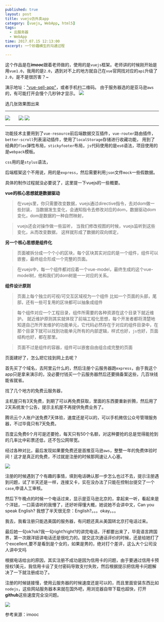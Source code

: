 ```yaml
---
published: true
layout: post
title: vuejs仿外卖app
category: [vuejs, WebApp, html5]
tags: 
  - 云服务器
  - WebApp
time: 2017.07.15 12:13:00
excerpt: 一个妙趣横生的沟通过程

---
```

这个作品是在***imooc***跟着老师做的，使用的是`vuejs`框架。老师讲的时候刚开始是用`vue1.0`，我用的是`2.0`，遇到对不上的地方就自己在`vue`官网找对应的`api`升级了`2.0`，是不是很厉害？~

演示地址：["vue-sell-app"](http://www.itsilen.site:9000/#/goods )，或者手机扫二维码。
由于服务器选的是亚马逊`aws`的，有可能打开会慢个几秒钟才显示。
![](http://i.imgur.com/g4CseOS.png)


选几张效果图出来

----------

![](http://i.imgur.com/WhoKxR3.png) &nbsp;&nbsp;&nbsp;&nbsp;&nbsp;&nbsp;![](http://i.imgur.com/G2KOCkm.png)   ![](http://i.imgur.com/b77Opfx.png)


----------


功能技术主要用到了`vue-resource`前后端数据交互插件，`vue-router`路由插件，`better-scroll`列表滚动插件，使用了`localStorage`存储进行收藏功能，
用到了经典的`flex`弹性布局，`stickyfooter`布局，`js`代码使用的是`es6`语法，项目使用的是`webpack`模板。

`css`用的是`stylus`语法，

后端框架这个不用说，用的是`express`，然后需要利用`json`文件`mock`一些假数据。

具体的制作过程就没必要说了，这里提一下vuejs的一些概要。

**vue的核心思想就是数据驱动**


> 在vuejs里，你只需要改变数据，vuejs通过directive指令，去对dom做一些封装，
当数据发生变化，会通知指令去修改对应的dom，数据驱动dom变化，dom是数据的一种自然映射，


> vuejs还会对操作做一些监听，
当我们修改视图的时候，vuejs监听到这些变化，从而改变数据，
这样就形成了数据的双向绑定，

**另一个核心思想是组件化**
> 页面被拆分成一个个小的区块，每个区块其实对应的是一个组件，组件可以嵌套，最终组合形成一个完整的页面。


> 在vuejs中，每一个组件都对应着一个vue-model，最终生成的这个vue-model树，他和我们的dom树是一一对应的关系。




  **组件设计原则**

> 页面上每个独立的可视/可交互区域视为一个组件
比如一个页面的头部，尾部，还有一些可复用的区块都可以抽象成组件


> 每个组件对应一个工程目录，组件所需要的各种资源在这个目录下就近维护。
就近维护原则其实就体现了前端工程化思想，每个开发者都将清楚地知道自己所开发维护的功能单元，它代码必然存在于对应的组件目录中，在那个目录下就可以找到功能单元所有的内部逻辑，样式也好，`js`也好，页面结构也好，都在那里。

> 页面不过是组件的容器，组件可以嵌套自由组合成完整的页面


页面建好了，怎么把它挂到网上去呢？

首先买了个域名，去阿里云什么的，然后注册个云服务器跑`express`，由于我这个app只是拿来演示的，没必要付钱买一个云服务器然后还要搞备案这些，几百块钱能省就省。

找了几个地方的免费云服务器，

主机屋只有3天免费，到期了可以再免费获取，里面的东西要重新折腾，然后用了2天系统发个公告，提示主机屋不再提供免费业务了。

腾讯云个人账户送免费7天体验，速度还是可以的，可以手机微信公众号管理服务器，不过毕竟只有7天免费。

百度云免费6个月可是还要抢，每天只有50个名额，对这种要抢的总是觉得能抢到的几率比中彩票还低，还不包公网带宽。

经过各种对比，最后发现如果要免费还是首推亚马逊`aws`，整整一年的免费体验时间！这才是真正的免费，不过就是注册的时候那网速让人心塞。

![](http://i.imgur.com/8uuQztR.png)

注册的时候遇到了个有趣的事情，填到电话确认那一步怎么也过不去，提示注册遇到问题，试了半天还是一样，连接又卡，实在没办法了只能在控制台提交了一个`case`,申请人工审核。

然后下午晚点的时候一个电话过来，显示是亚马逊北京的，拿起来一听，看起来是个洋妞，一口英语听的我懵了，还好听得懂大概，她说她不会讲中文，Can you speak English? 我想了半天很无奈：English?。。。okay。。。

我去，我看注册只能选美国的服务器，有问题还真从美国转北京打电话过来。

最后她一句ok?ok?我一句right?right?的讲完电话，汗都要出来了，毕竟语言跨国界，第一次跟洋妞讲电话还是很吃力的。提交这次通话评价的时候，还是给她打了个excellent,要不是看到是个女的，如果是男的，绝对打个差评，这么大个公司没人讲中文吗

根据电话给出的原因，其实注册不成功是因为信用卡的问题，由于要通过信用卡预授权1美元，我信用卡设了支付密码导致支付失败，然后根据提示把信用卡问题解决了一下就注册成功了。

注册的时候链接慢，使用云服务器的时候速度还是可以的，而且里面安装东西比如`nodejs`，这些网站服务器本来就在国外吧，用浏览器自带下载也超快，打开**github**这些速度完全没问题。

![](http://i.imgur.com/h12mmhE.png)


参考来源：imooc
